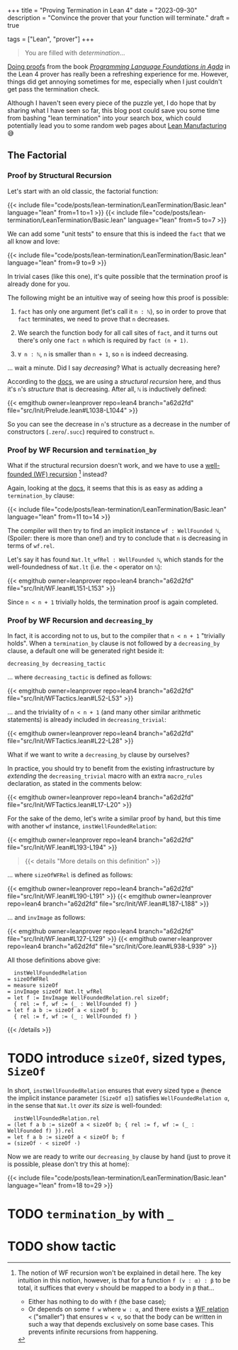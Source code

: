 +++
title = "Proving Termination in Lean 4"
date = "2023-09-30"
description = "Convince the prover that your function will terminate."
draft = true

tags = ["Lean", "prover"]
+++

<!-- markdownlint-configure-file { "MD046": { "style": "fenced" } } -->
<!-- markdownlint-configure-file { "MD049": { "style": "underscore" } } -->

> You are filled with de*termination*...

[Doing proofs](https://github.com/rami3l/plfl) from
the book [_Programming Language Foundations in Agda_](https://plfa.github.io)
in the Lean 4 prover has really been a refreshing experience for me.
However, things did get annoying sometimes for me,
especially when I just couldn't get pass the termination check.

Although I haven't seen every piece of the puzzle yet,
I do hope that by sharing what I have seen so far,
this blog post could save you some time from bashing "lean termination" into your search box,
which could potentially lead you to some random web pages about
[Lean Manufacturing](https://en.wikipedia.org/wiki/Lean_manufacturing) 😅

## The Factorial

### Proof by Structural Recursion

Let's start with an old classic, the factorial function:

{{< include file="code/posts/lean-termination/LeanTermination/Basic.lean" language="lean" from=1 to=1 >}}
{{< include file="code/posts/lean-termination/LeanTermination/Basic.lean" language="lean" from=5 to=7 >}}

We can add some "unit tests" to ensure that this is indeed the `fact` that we all know and love:

{{< include file="code/posts/lean-termination/LeanTermination/Basic.lean" language="lean" from=9 to=9 >}}

In trivial cases (like this one),
it's quite possible that the termination proof is already done for you.

The following might be an intuitive way of seeing how this proof is possible:

1. `fact` has only one argument (let's call it `n : ℕ`),
   so in order to prove that `fact` terminates,
   we need to prove that `n` decreases.

2. We search the function body for all call sites of `fact`,
   and it turns out there's only one `fact n` which is required by `fact (n + 1)`.

3. `∀ n : ℕ`, `n` is smaller than `n + 1`, so `n` is indeed decreasing.

... wait a minute.
Did I say _decreasing_?
What is actually decreasing here?

According to the [docs](https://lean-lang.org/theorem_proving_in_lean4/induction_and_recursion.html#structural-recursion-and-induction),
we are using a _structural recursion_ here,
and thus it's `n`'s _structure_ that is decreasing.
After all, `ℕ` is inductively defined:

{{< emgithub owner=leanprover repo=lean4 branch="a62d2fd" file="src/Init/Prelude.lean#L1038-L1044" >}}

So you can see the decrease in `n`'s structure as a decrease in
the number of constructors (`.zero`/`.succ`) required to construct `n`.

### Proof by WF Recursion and `termination_by`

What if the structural recursion doesn't work,
and we have to use a [well-founded (WF) recursion] [^wf-rec] instead?

[well-founded (WF) recursion]: https://lean-lang.org/theorem_proving_in_lean4/induction_and_recursion.html#well-founded-recursion-and-induction

[^wf-rec]:
    The notion of WF recursion won't be explained in detail here.
    The key intuition in this notion, however,
    is that for a function `f (v : α) : β` to be total, it suffices that
    every `v` should be mapped to a body in `β` that...

    <!-- markdownlint-disable-line -->

    - Either has nothing to do with `f` (the base case);
    - Or depends on some `f w` where `w : α`,
      and there exists a
      [WF relation](https://en.wikipedia.org/wiki/Well-founded_relation)
      `≺` ("smaller") that ensures `w ≺ v`,
      so that the body can be written in such a way that depends exclusively
      on some base cases.
      This prevents infinite recursions from happening.

Again, looking at the [docs](https://lean-lang.org/theorem_proving_in_lean4/induction_and_recursion.html#well-founded-recursion-and-induction),
it seems that this is as easy as adding a `termination_by` clause:

{{< include file="code/posts/lean-termination/LeanTermination/Basic.lean" language="lean" from=11 to=14 >}}

The compiler will then try to find an implicit instance `wf : WellFounded ℕ`,
(Spoiler: there is more than one!)
and try to conclude that `n` is decreasing in terms of `wf.rel`.

Let's say it has found `Nat.lt_wfRel : WellFounded ℕ`,
which stands for the well-foundedness of `Nat.lt` (i.e. the `<` operator on `ℕ`):

{{< emgithub owner=leanprover repo=lean4 branch="a62d2fd" file="src/Init/WF.lean#L151-L153" >}}

Since `n < n + 1` trivially holds, the termination proof is again completed.

### Proof by WF Recursion and `decreasing_by`

In fact, it is according not to us, but to the compiler that `n < n + 1` "trivially holds".
When a `termination_by` clause is not followed by a `decreasing_by` clause,
a default one will be generated right beside it:

```lean
decreasing_by decreasing_tactic
```

... where `decreasing_tactic` is defined as follows:

{{< emgithub owner=leanprover repo=lean4 branch="a62d2fd" file="src/Init/WFTactics.lean#L52-L53" >}}

... and the triviality of `n < n + 1` (and many other similar arithmetic statements)
is already included in `decreasing_trivial`:

{{< emgithub owner=leanprover repo=lean4 branch="a62d2fd" file="src/Init/WFTactics.lean#L22-L28" >}}

What if we want to write a `decreasing_by` clause by ourselves?

In practice, you should try to benefit from the existing infrastructure by _extending_
the `decreasing_trivial` macro with an extra `macro_rules` declaration,
as stated in the comments below:

{{< emgithub owner=leanprover repo=lean4 branch="a62d2fd" file="src/Init/WFTactics.lean#L17-L20" >}}

For the sake of the demo, let's write a similar proof by hand,
but this time with another `wf` instance, `instWellFoundedRelation`:

{{< emgithub owner=leanprover repo=lean4 branch="a62d2fd" file="src/Init/WF.lean#L193-L194" >}}

> {{< details "More details on this definition" >}}

... where `sizeOfWFRel` is defined as follows:

{{< emgithub owner=leanprover repo=lean4 branch="a62d2fd" file="src/Init/WF.lean#L190-L191" >}}
{{< emgithub owner=leanprover repo=lean4 branch="a62d2fd" file="src/Init/WF.lean#L187-L188" >}}

... and `invImage` as follows:

{{< emgithub owner=leanprover repo=lean4 branch="a62d2fd" file="src/Init/WF.lean#L127-L129" >}}
{{< emgithub owner=leanprover repo=lean4 branch="a62d2fd" file="src/Init/Core.lean#L938-L939" >}}

All those definitions above give:

```lean
  instWellFoundedRelation
= sizeOfWFRel
= measure sizeOf
= invImage sizeOf Nat.lt_wfRel
= let f := InvImage WellFoundedRelation.rel sizeOf;
  { rel := f, wf := (_ : WellFounded f) }
= let f a b := sizeOf a < sizeOf b;
  { rel := f, wf := (_ : WellFounded f) }
```

{{< /details >}}

# TODO introduce `sizeOf`, sized types, `SizeOf`

In short, `instWellFoundedRelation` ensures that every sized type `α`
(hence the implicit instance parameter `[SizeOf α]`)
satisfies `WellFoundedRelation α`,
in the sense that `Nat.lt` _over its size_ is well-founded:

```lean
  instWellFoundedRelation.rel
= (let f a b := sizeOf a < sizeOf b; { rel := f, wf := (_ : WellFounded f) }).rel
= let f a b := sizeOf a < sizeOf b; f
= (sizeOf · < sizeOf ·)
```

Now we are ready to write our `decreasing_by` clause by hand
(just to prove it is possible, please don't try this at home):

{{< include file="code/posts/lean-termination/LeanTermination/Basic.lean" language="lean" from=18 to=29 >}}

# TODO `termination_by` with `_`

# TODO show tactic

<!-- {{< emgithub owner=leanprover repo=lean4 branch="a62d2fd" file="src/Init/WFTactics.lean#L33-L44" >}} -->
<!-- {{< emgithub owner=leanprover repo=lean4 branch="a62d2fd" file="src/Init/WFTactics.lean#L12-L13" >}} -->
